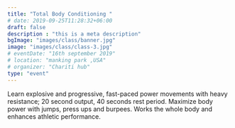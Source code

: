 ```yaml
---
title: "Total Body Conditioning "
# date: 2019-09-25T11:28:32+06:00
draft: false
description : "this is a meta description"
bgImage: "images/class/banner.jpg"
image: "images/class/class-3.jpg"
# eventDate: "16th september 2019"
# location: "manking park ,USA"
# organizer: "Chariti hub"
type: "event"
---
```


Learn explosive and progressive, fast-paced power movements with heavy resistance; 20 second output, 40 seconds rest period. Maximize body power with jumps, press ups and burpees. Works the whole body and enhances athletic performance.